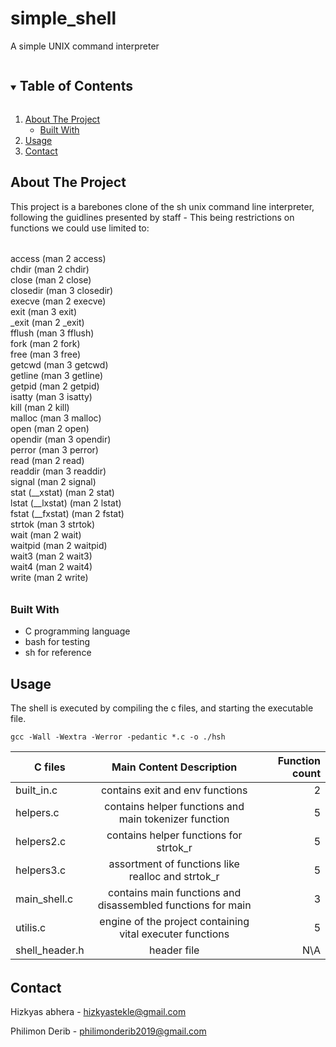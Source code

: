 # simple_shell
A simple UNIX command interpreter

<!-- TABLE OF CONTENTS -->
<details open="open">
  <summary><h2 style="display: inline-block">Table of Contents</h2></summary>
  <ol>
    <li>
      <a href="#about-the-project">About The Project</a>
      <ul>
        <li><a href="#built-with">Built With</a></li>
      </ul>
    </li>
    <li><a href="#usage">Usage</a></li>
    <li><a href="#contact">Contact</a></li>
  </ol>
</details>



<!-- ABOUT THE PROJECT -->
## About The Project

This project is a barebones clone of the sh unix command line interpreter, following the guidlines presented by staff - This being restrictions on functions we could use limited to:
######
access (man 2 access)  
chdir (man 2 chdir)  
close (man 2 close)  
closedir (man 3 closedir)  
execve (man 2 execve)  
exit (man 3 exit)  
_exit (man 2 _exit)  
fflush (man 3 fflush)  
fork (man 2 fork)  
free (man 3 free)  
getcwd (man 3 getcwd)  
getline (man 3 getline)  
getpid (man 2 getpid)  
isatty (man 3 isatty)  
kill (man 2 kill)  
malloc (man 3 malloc)  
open (man 2 open)  
opendir (man 3 opendir)  
perror (man 3 perror)  
read (man 2 read)  
readdir (man 3 readdir)  
signal (man 2 signal)  
stat (__xstat) (man 2 stat)  
lstat (__lxstat) (man 2 lstat)  
fstat (__fxstat) (man 2 fstat)  
strtok (man 3 strtok)  
wait (man 2 wait)  
waitpid (man 2 waitpid)  
wait3 (man 2 wait3)  
wait4 (man 2 wait4)  
write (man 2 write)  
######

### Built With

* C programming language
* bash for testing
* sh for reference


<!-- USAGE EXAMPLES -->
## Usage
The shell is executed by compiling the c files, and starting the executable file.
```$
gcc -Wall -Wextra -Werror -pedantic *.c -o ./hsh
```
| C files        | Main Content Description | Function count  |
| ------------- |:-------------:| -----:|
| built_in.c | contains exit and env functions | 2 |
| helpers.c | contains helper functions and main tokenizer function | 5 |
| helpers2.c | contains helper functions for strtok_r | 5 |
| helpers3.c | assortment of functions like realloc and strtok_r | 5 |
| main_shell.c | contains main functions and disassembled functions for main | 3 |
| utilis.c | engine of the project containing vital executer functions | 5 |
| shell_header.h | header file | N\A |

######

<!-- CONTACT -->
## Contact

Hizkyas abhera - hizkyastekle@gmail.com

Philimon Derib - philimonderib2019@gmail.com
